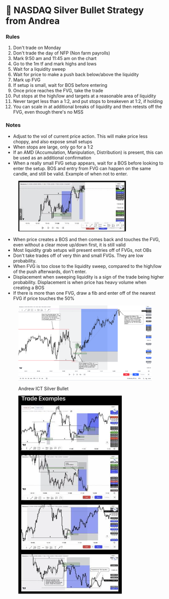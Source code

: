 # 🎯 NASDAQ Silver Bullet Strategy from Andrea

### Rules

1. Don't trade on Monday
2. Don't trade the day of NFP (Non farm payrolls)
3. Mark 9:50 am and 11:45 am on the chart
4. Go to the 1m tf and mark highs and lows
5. Wait for a liquidity sweep
6. Wait for price to make a push back below/above the liquidity
7. Mark up FVG
8. If setup is small, wait for BOS before entering
9. Once price reaches the FVG, take the trade
10. Put stops at the high/low and targets at a reasonable area of liquidity
11. Never target less than a 1:2, and put stops to breakeven at 1:2, if holding
12. You can scale in at additional breaks of liquidity and then retests off the FVG, even though there's no MSS

### Notes

* Adjust to the vol of current price action. This will make price less choppy, and also expose small setups
* When stops are large, only go for a 1:2
* If an AMD (Accumulation, Manipulation, Distribution) is present, this can be used as an additional confirmation
* When a really small FVG setup appears, wait for a BOS before looking to enter the setup. BOS and entry from FVG can happen on the same candle, and still be valid. Example of when not to enter.

<figure><img src="../.gitbook/assets/image (15) (1) (1) (1).png" alt=""><figcaption></figcaption></figure>

* When price creates a BOS and then comes back and touches the FVG, even without a clear move up/down first, it is still valid
* Most liquidity grab setups will present entries off of FVGs, not OBs
* Don't take trades off of very thin and small FVGs. They are low probability.
* When FVG is too close to the liquidity sweep, compared to the high/low of the push afterwards, don't enter.
* Displacement when sweeping liquidity is a sign of the trade being higher probability. Displacement is when price has heavy volume when creating a BOS
* If there is more than one FVG, draw a fib and enter off of the nearest FVG if price touches the 50%

<figure><img src="../.gitbook/assets/image (15) (2).png" alt=""><figcaption><p>Andrew ICT Silver Bullet</p></figcaption></figure>

<figure><img src="../.gitbook/assets/image (6) (1).png" alt=""><figcaption></figcaption></figure>

